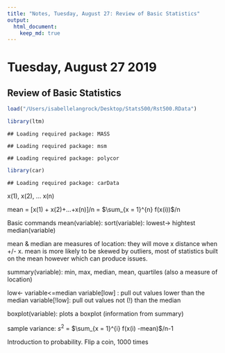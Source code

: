 ```yaml
---
title: "Notes, Tuesday, August 27: Review of Basic Statistics"
output: 
  html_document:
    keep_md: true
---
```


# Tuesday, August 27 2019
## Review of Basic Statistics 


```r
load("/Users/isabellelangrock/Desktop/Stats500/Rst500.RData")
```

```r
library(ltm)
```

```
## Loading required package: MASS
```

```
## Loading required package: msm
```

```
## Loading required package: polycor
```

```r
library(car) 
```

```
## Loading required package: carData
```

x(1), x(2), ... x(n)

mean = [x(1) + x(2)+...+x(n)]/n = $\sum_{x = 1}^{n} f(x(i))$/n


Basic commands
mean(variable): 
sort(variable): lowest-> hightest
median(variable)

mean & median are measures of location: they will move x distance when +/- x. 
mean is more likely to be skewed by outliers, most of statistics built on the mean however which can produce issues.

summary(variable): min, max, median, mean, quartiles (also a measure of location) 

low<- variable<=median
variable[low] : pull out values lower than the median
variable[!low]: pull out values not (!) than the median 

boxplot(variable): plots a boxplot (information from summary)

sample variance: $s^2$ = $\sum_{x = 1}^{i} f(x(i) -mean)$/n-1 

Introduction to probability. Flip a coin, 1000 times

#
